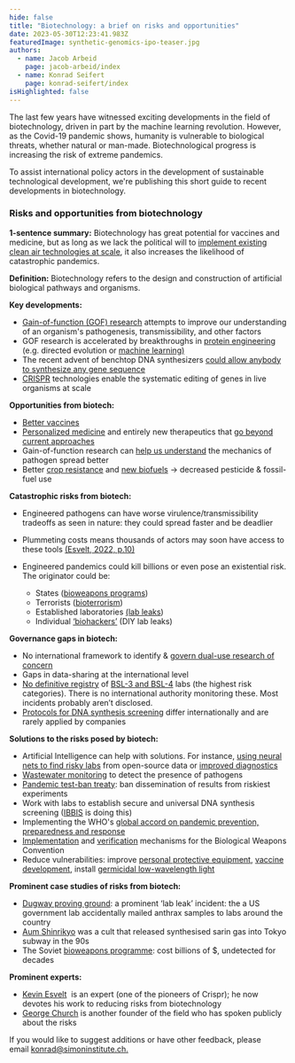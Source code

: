 ```yaml
---
hide: false
title: "Biotechnology: a brief on risks and opportunities"
date: 2023-05-30T12:23:41.983Z
featuredImage: synthetic-genomics-ipo-teaser.jpg
authors:
  - name: Jacob Arbeid
    page: jacob-arbeid/index
  - name: Konrad Seifert
    page: konrad-seifert/index
isHighlighted: false
---
```

The last few years have witnessed exciting developments in the field of biotechnology, driven in part by the machine learning revolution. However, as the Covid-19 pandemic shows, humanity is vulnerable to biological threats, whether natural or man-made. Biotechnological progress is increasing the risk of extreme pandemics.

To assist international policy actors in the development of sustainable technological development, we're publishing this short guide to recent developments in biotechnology.

### Risks and opportunities from biotechnology

**1-sentence summary:** Biotechnology has great potential for vaccines and medicine, but as long as we lack the political will to [implement existing clean air technologies at scale](https://www.nytimes.com/2023/05/28/opinion/last-pandemic.html), it also increases the likelihood of catastrophic pandemics.

**Definition:** Biotechnology refers to the design and construction of artificial biological pathways and organisms.

**Key developments:**

* [Gain-of-function (GOF) research](https://www.economist.com/the-economist-explains/2021/11/01/what-is-gain-of-function-research) attempts to improve our understanding of an organism's pathogenesis, transmissibility, and other factors
* GOF research is accelerated by breakthroughs in [protein engineering](https://en.wikipedia.org/wiki/Protein_engineering) (e.g. directed evolution or [machine learning)](https://www.nature.com/articles/s41586-021-03819-2)
* The recent advent of benchtop DNA synthesizers [could allow anybody to synthesize any gene sequence](https://progress.institute/preventing-the-misuse-of-dna-synthesis/)
* [CRISPR](https://www.broadinstitute.org/what-broad/areas-focus/project-spotlight/questions-and-answers-about-crispr) technologies enable the systematic editing of genes in live organisms at scale

**Opportunities from biotech:**

* [Better vaccines](https://www.nature.com/articles/d42859-020-00025-4)
* [Personalized medicine](https://www.ncbi.nlm.nih.gov/pmc/articles/PMC5586729/) and entirely new therapeutics that [go beyond current approaches](https://www.researchgate.net/publication/323299396_Deep_learning_for_biology)
* Gain-of-function research can [help us understand](https://link.springer.com/protocol/10.1007/978-1-4939-8678-1_28) the mechanics of pathogen spread better
* Better [crop resistance](https://onlinelibrary.wiley.com/doi/full/10.1002/sae2.12014) and [new biofuels](https://www.nrel.gov/news/program/2023/nrel-launches-synthetic-biology-project-to-advance-biofuel-discovery-technologies-with-lanzatech-northwestern-and-yale.html) → decreased pesticide & fossil-fuel use

**Catastrophic risks from biotech:**

* Engineered pathogens can have worse virulence/transmissibility tradeoffs as seen in nature: they could spread faster and be deadlier
* Plummeting costs means thousands of actors may soon have access to these tools [(Esvelt, 2022, p.10)](https://dam.gcsp.ch/files/doc/gcsp-geneva-paper-29-22?_gl=1*w93j6n*_ga*MTcwODQyODI0Mi4xNjgyMDExODM2*_ga_Z66DSTVXTJ*MTY4MjI5OTgyMy4yLjAuMTY4MjI5OTgyMy4wLjAuMA..)
* Engineered pandemics could kill billions or even pose an existential risk.  The originator could be:

  * States ([bioweapons programs](https://www.ncbi.nlm.nih.gov/pmc/articles/PMC1326447/))
  * Terrorists ([bioterrorism](https://www.fhi.ox.ac.uk/wp-content/uploads/C-Nelson-Engineered-Pathogens.pdf))
  * Established laboratories [(lab leaks](https://www.lemonde.fr/en/science/article/2022/11/13/virology-a-timeline-of-lab-accidents-biological-attacks-and-increasingly-dangerous-experiments_6004113_10.html))
  * Individual [‘biohackers’](https://www.nature.com/scitable/blog/bio2.0/the_promises_demands_and_risks/) (DIY lab leaks)

**Governance gaps in biotech:** 

* No international framework to identify & [govern dual-use research of concern](https://www.who.int/publications/i/item/9789240036161)
* Gaps in data-sharing at the international level
* [No definitive registry](https://cset.georgetown.edu/publication/mapping-biosafety-level-3-laboratories-by-publications/) of [BSL-3 and BSL-4](https://www.ncbi.nlm.nih.gov/pmc/articles/PMC8414973/) labs (the highest risk categories). There is no international authority monitoring these. Most incidents probably aren’t disclosed. 
* [Protocols for DNA synthesis screening](https://media.nti.org/documents/Biosecurity_Innovation_and_Risk_Reduction.pdf) differ internationally and are rarely applied by companies

**Solutions to the risks posed by biotech:** 

* Artificial Intelligence can help with solutions. For instance, [using neural nets to find risky labs](https://pubmed.ncbi.nlm.nih.gov/33293535/) from open-source data or [improved diagnostics](https://www.centerforhealthsecurity.org/our-work/pubs_archive/pubs-pdfs/2018/181009-gcbr-tech-report.pdf)
* [Wastewater monitoring](https://www.nature.com/articles/s41591-022-01940-x) to detect the presence of pathogens
* [Pandemic test-ban treaty](https://twitter.com/mattwridley/status/1530490051020345344?lang=en-GB): ban dissemination of results from riskiest experiments 
* Work with labs to establish secure and universal DNA synthesis screening ([IBBIS](https://ibbis.bio) is doing this)
* Implementing the WHO's [global accord on pandemic prevention, preparedness and response](https://www.who.int/news/item/03-03-2023-countries-begin-negotiations-on-global-agreement-to-protect-world-from-future-pandemic-emergencies)
* [Implementation](https://www.un.org/disarmament/biological-weapons/national-implementation/) and [verification](https://www.nti.org/wp-content/uploads/2022/06/Creating-a-Verification-Protocol_FINAL_June2022.pdf) mechanisms for the Biological Weapons Convention
* Reduce vulnerabilities: improve [personal protective equipment](https://www.scienceopen.com/document_file/843ff097-c837-4150-8cf4-28202299468b/ScienceOpenPreprint/preprint%20upload%20version%20of%20Innovating%20Respirators_%20PPE%20Lessons%20for%20Future%20Pandemics%20v7.1.pdf), [vaccine development](https://www.nature.com/articles/s41541-021-00290-y), install [germicidal low-wavelength light](https://www.ncbi.nlm.nih.gov/pmc/articles/PMC4595666/)

**Prominent case studies of risks from biotech:**

* [Dugway proving ground](https://www.reuters.com/article/us-usa-defense-anthrax-idUKKCN0UT1QW): a prominent ‘lab leak’ incident: the a US government lab accidentally mailed anthrax samples to labs around the country 
* [Aum Shinrikyo](https://www.bbc.co.uk/news/world-asia-35975069) was a cult that released synthesised sarin gas into Tokyo subway in the 90s
* The Soviet [bioweapons programme](https://fas.org/blogs/secrecy/2012/07/soviet_bw/): cost billions of $, undetected for decades

**Prominent experts:**

* [Kevin Esvelt](https://hearthisidea.com/episodes/esvelt-sandbrink)  is an expert (one of the pioneers of Crispr); he now devotes his work to reducing risks from biotechnology
* [George Church](https://futureoflife.org/podcast/on-the-future-of-computation-synthetic-biology-and-life-with-george-church/) is another founder of the field who has spoken publicly about the risks

If you would like to suggest additions or have other feedback, please email [konrad@simoninstitute.ch.](mailto:konrad@simoninstitute.ch)